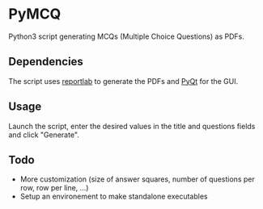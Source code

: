 # PyMCQ

Python3 script generating MCQs (Multiple Choice Questions) as PDFs.

## Dependencies
The script uses [reportlab](https://www.reportlab.com/) to generate the PDFs 
and [PyQt](https://wiki.python.org/moin/PyQt) for the GUI.

## Usage
Launch the script, enter the desired values in the title and questions fields
and click "Generate".

## Todo
* More customization (size of answer squares, number of questions per row, row per line, ...)
* Setup an environement to make standalone executables
